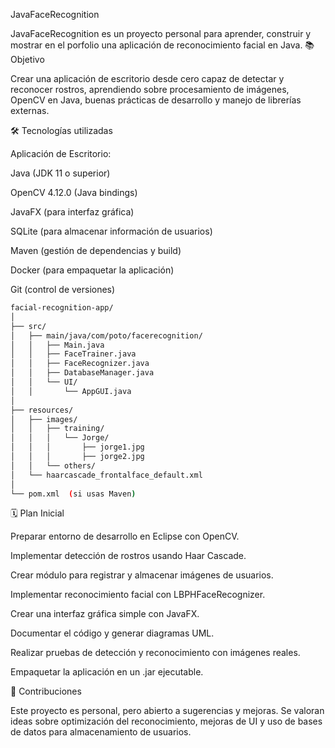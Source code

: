 JavaFaceRecognition

JavaFaceRecognition es un proyecto personal para aprender, construir y mostrar en el porfolio una aplicación de reconocimiento facial en Java.
📚 Objetivo

Crear una aplicación de escritorio desde cero capaz de detectar y reconocer rostros, aprendiendo sobre procesamiento de imágenes, OpenCV en Java, buenas prácticas de desarrollo y manejo de librerías externas.

🛠️ Tecnologías utilizadas

Aplicación de Escritorio:

Java (JDK 11 o superior)

OpenCV 4.12.0 (Java bindings)

JavaFX (para interfaz gráfica)

SQLite (para almacenar información de usuarios)

Maven (gestión de dependencias y build)

Docker (para empaquetar la aplicación)

Git (control de versiones)

```bash
facial-recognition-app/
│
├── src/
│   ├── main/java/com/poto/facerecognition/
│   │   ├── Main.java
│   │   ├── FaceTrainer.java
│   │   ├── FaceRecognizer.java
│   │   ├── DatabaseManager.java
│   │   └── UI/
│   │       └── AppGUI.java
│
├── resources/
│   ├── images/
│   │   ├── training/
│   │   │   └── Jorge/
│   │   │       ├── jorge1.jpg
│   │   │       ├── jorge2.jpg
│   │   └── others/
│   └── haarcascade_frontalface_default.xml
│
└── pom.xml  (si usas Maven)
```

🗓️ Plan Inicial

Preparar entorno de desarrollo en Eclipse con OpenCV.

Implementar detección de rostros usando Haar Cascade.

Crear módulo para registrar y almacenar imágenes de usuarios.

Implementar reconocimiento facial con LBPHFaceRecognizer.

Crear una interfaz gráfica simple con JavaFX.

Documentar el código y generar diagramas UML.

Realizar pruebas de detección y reconocimiento con imágenes reales.

Empaquetar la aplicación en un .jar ejecutable.

🤝 Contribuciones

Este proyecto es personal, pero abierto a sugerencias y mejoras.
Se valoran ideas sobre optimización del reconocimiento, mejoras de UI y uso de bases de datos para almacenamiento de usuarios.
